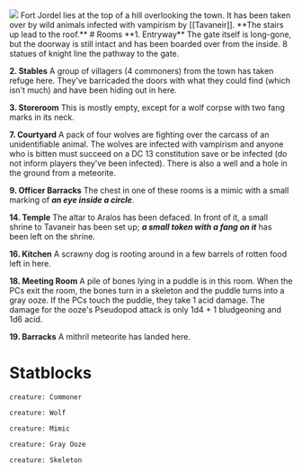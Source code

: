 <img src="https://i.pinimg.com/736x/56/1c/a2/561ca2f2d9a15dc2e21452a2c95383d1.jpg">
Fort Jordel lies at the top of a hill overlooking the town. It has been taken over by wild animals infected with vampirism by [[Tavaneir]]. **The stairs up lead to the roof.**
# Rooms
**1. Entryway**
The gate itself is long-gone, but the doorway is still intact and has been boarded over from the inside. 8 statues of knight line the pathway to the gate.

**2. Stables**
A group of villagers (4 commoners) from the town has taken refuge here. They've barricaded the doors with what they could find (which isn't much) and have been hiding out in here.

**3. Storeroom**
This is mostly empty, except for a wolf corpse with two fang marks in its neck.

**7. Courtyard**
A pack of four wolves are fighting over the carcass of an unidentifiable animal. The wolves are infected with vampirism and anyone who is bitten must succeed on a DC 13 constitution save or be infected (do not inform players they've been infected). There is also a well and a hole in the ground from a meteorite.

**9. Officer Barracks**
The chest in one of these rooms is a mimic with a small marking of ***an eye inside a circle***.

**14. Temple**
The altar to Aralos has been defaced. In front of it, a small shrine to Tavaneir has been set up; ***a small token with a fang on it*** has been left on the shrine.

**16. Kitchen**
A scrawny dog is rooting around in a few barrels of rotten food left in here.

**18. Meeting Room**
A pile of bones lying in a puddle is in this room. When the PCs exit the room, the bones turn in a skeleton and the puddle turns into a gray ooze. If the PCs touch the puddle, they take 1 acid damage. The damage for the ooze's Pseudopod attack is only 1d4 + 1 bludgeoning and 1d6 acid.

**19. Barracks**
A mithril meteorite has landed here.
# Statblocks
```statblock
creature: Commoner
```
```statblock
creature: Wolf
```
```statblock
creature: Mimic
```
```statblock
creature: Gray Ooze
```
```statblock
creature: Skeleton
```